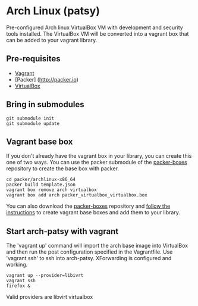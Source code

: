 # Arch Linux (patsy)

Pre-configured Arch linux VirtualBox VM with development and security tools installed.  The VirtualBox VM will be converted into a vagrant box that can be added to your vagrant library.

## Pre-requisites  
* [Vagrant](http://www.vagrantup.com/)  
* [Packer] (http://packer.io)  
* [VirtualBox](https://www.virtualbox.org/)  

## Bring in submodules

	git submodule init  
	git submodule update  

## Vagrant base box

If you don't already have the vagrant box in your library, you can create this one of two ways.  You can use the packer submodule of the [packer-boxes](https://github.com/SocialGeeks/packer-boxes) repository to create the base box with packer.

	cd packer/archlinux-x86_64  
	packer build template.json   
	vagrant box remove arch virtualbox  
	vagrant box add arch packer_virtualbox_virtualbox.box  

You can also download the [packer-boxes](https://github.com/SocialGeeks/packer-boxes) repository and [follow the instructions](https://github.com/SocialGeeks/packer-boxes/blob/master/README.md) to create vagrant base boxes and add them to your library.  

## Start arch-patsy with vagrant  

The 'vagrant up' command will import the arch base image into VirtualBox and then run the post configuration specified in the Vagrantfile.  Use 'vagrant ssh' to ssh into arch-patsy.  XForwarding is configured and working.  

	vagrant up --provider=libivrt
	vagrant ssh    
	firefox &  

Valid providers are
   libvirt
   virtualbox

